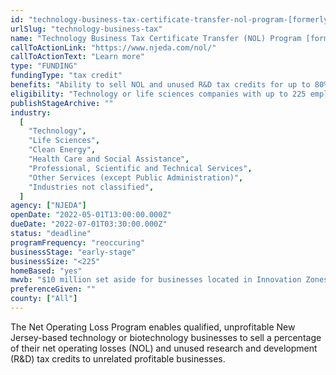 ```yaml
---
id: "technology-business-tax-certificate-transfer-nol-program-[formerly-net-operating-loss-program]"
urlSlug: "technology-business-tax"
name: "Technology Business Tax Certificate Transfer (NOL) Program [formerly Net Operating Loss Program]"
callToActionLink: "https://www.njeda.com/nol/"
callToActionText: "Learn more"
type: "FUNDING"
fundingType: "tax credit"
benefits: "Ability to sell NOL and unused R&D tax credits for up to 80% of their value up to a total amount of $20 million."
eligibility: "Technology or life sciences companies with up to 225 employees in the United States with an operating loss for at least the last 2 years."
publishStageArchive: ""
industry:
  [
    "Technology",
    "Life Sciences",
    "Clean Energy",
    "Health Care and Social Assistance",
    "Professional, Scientific and Technical Services",
    "Other Services (except Public Administration)",
    "Industries not classified",
  ]
agency: ["NJEDA"]
openDate: "2022-05-01T13:00:00.000Z"
dueDate: "2022-07-01T03:30:00.000Z"
status: "deadline"
programFrequency: "reoccuring"
businessStage: "early-stage"
businessSize: "<225"
homeBased: "yes"
mwvb: "$10 million set aside for businesses located in Innovation Zones (any unused balance of the $10 million set-aside is reverted to the general program pool)"
preferenceGiven: ""
county: ["All"]
---
```


The Net Operating Loss Program enables qualified, unprofitable New Jersey-based technology or biotechnology businesses to sell a percentage of their net operating losses (NOL) and unused research and development (R&D) tax credits to unrelated profitable businesses.
